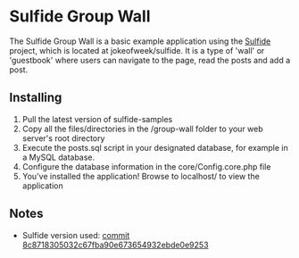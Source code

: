 # Sulfide Group Wall

The Sulfide Group Wall is a basic example application using the [Sulfide](https://github.com/jokeofweek/sulfide "Sulfide") project, which is located at jokeofweek/sulfide. It is a type of 'wall' or 'guestbook' where users can navigate to the page, read the posts and add a post.

## Installing
1.  Pull the latest version of sulfide-samples
2.	Copy all the files/directories in the /group-wall folder to your web server's root directory
3.  Execute the posts.sql script in your designated database, for example in a MySQL database.
4.  Configure the database information in the core/Config.core.php file
5.  You've installed the application! Browse to localhost/ to view the application

## Notes
* Sulfide version used: [commit 8c8718305032c67fba90e673654932ebde0e9253](https://github.com/jokeofweek/sulfide/commit/8c8718305032c67fba90e673654932ebde0e9253 "Sulfide Version")

